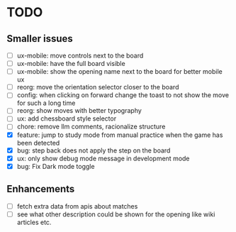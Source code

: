# TODO

## Smaller issues

- [ ] ux-mobile: move controls next to the board
- [ ] ux-mobile: have the full board visible
- [ ] ux-mobile: show the opening name next to the board for better mobile ux
- [ ] reorg: move the orientation selector closer to the board
- [ ] config: when clicking on forward change the toast to not show the move for such a long time
- [ ] reorg: show moves with better typography
- [ ] ux: add chessboard style selector
- [ ] chore: remove llm comments, racionalize structure
- [x] feature: jump to study mode from manual practice when the game has been detected
- [x] bug: step back does not apply the step on the board
- [x] ux: only show debug mode message in development mode
- [x] bug: Fix Dark mode toggle

## Enhancements

- [ ] fetch extra data from apis about matches
- [ ] see what other description could be shown for the opening like wiki articles etc.
